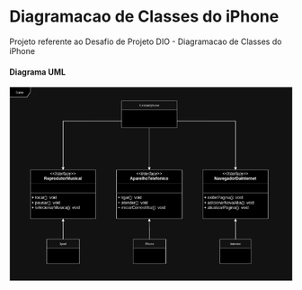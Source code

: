 # Diagramacao de Classes do iPhone

Projeto referente ao Desafio de Projeto DIO - Diagramacao de Classes do iPhone

#### Diagrama UML

![Diagrama UML - iPhone](/assets/diagrama-uml-iphone.drawio.png)
